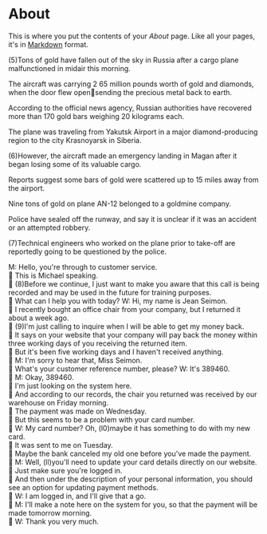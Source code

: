 # About

This is where you put the contents of your *About* page. Like all your pages, it's in [Markdown](https://guides.github.com/features/mastering-markdown/) format.

(5)Tons of gold have fallen out of the sky in Russia after a cargo plane malfunctioned in midair this morning.

The aircraft was carrying 2 65 million pounds worth of gold and diamonds, when the door flew opensending the precious metal back to earth.

According to the official news agency, Russian authorities have recovered more than 170 gold bars weighing 20 kilograms each.

The plane was traveling from Yakutsk Airport in a major diamond-producing region to the city Krasnoyarsk in Siberia.

(6)However, the aircraft made an emergency landing in Magan after it began losing some of its valuable cargo.

Reports suggest some bars of gold were scattered up to 15 miles away from the airport.

Nine tons of gold on plane AN-12 belonged to a goldmine company.

Police have sealed off the runway, and say it is unclear if it was an accident or an attempted robbery.

(7)Technical engineers who worked on the plane prior to take-off are reportedly going to be questioned by the police.


  
M: Hello, you're through to customer service.<br> This is Michael speaking.<br> (8)Before we continue, I just want to make you aware that this call is being recorded and may be used in the future for training purposes.<br> What can I help you with today? W: Hi, my name is Jean Seimon.<br> I recently bought an office chair from your company, but I returned it about a week ago.<br> (9)I'm just calling to inquire when I will be able to get my money back.<br> It says on your website that your company will pay back the money within three working days of you receiving the returned item.<br> But it's been five working days and I haven't received anything.<br> M: I'm sorry to hear that, Miss Seimon.<br> What's your customer reference number, please? W: It's 389460.<br> M: Okay, 389460.<br> I'm just looking on the system here.<br> And according to our records, the chair you returned was received by our warehouse on Friday morning.<br> The payment was made on Wednesday.<br> But this seems to be a problem with your card number.<br> W: My card number? Oh, (l0)maybe it has something to do with my new card.<br> It was sent to me on Tuesday.<br> Maybe the bank canceled my old one before you've made the payment.<br> M: Well, (ll)you'll need to update your card details directly on our website.<br> Just make sure you're logged in.<br> And then under the description of your personal information, you should see an option for updating payment methods.<br> W: I am logged in, and I'll give that a go.<br> M: I'll make a note here on the system for you, so that the payment will be made tomorrow morning.<br> W: Thank you very much.<br> 
